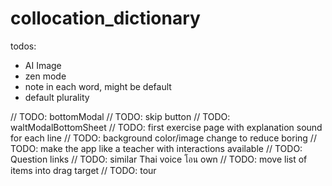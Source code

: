 # collocation_dictionary

todos:
- AI Image
- zen mode
- note in each word, might be default
- default plurality

// TODO: bottomModal
// TODO: skip button
// TODO: waltModalBottomSheet
// TODO: first exercise page with explanation sound for each line
// TODO: background color/image change to reduce boring
// TODO: make the app like a teacher with interactions available
// TODO: Question links
// TODO: similar Thai voice โอน own
// TODO: move list of items into drag target
// TODO: tour